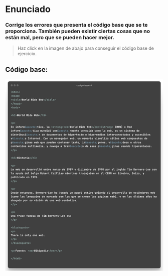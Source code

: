 # Enunciado

### Corrige los errores que presenta el código base que se te proporciona. También pueden existir ciertas cosas que no están mal, pero que se pueden hacer mejor.

> Haz click en la imagen de abajo para conseguir el código base de ejercicio.

## Código base:

[![Codigo base](./Media/codigo-base-4.png)](https://github.com/ricaardev/HTML-CSS-Curso-practico-avanzado/blob/master/HTML/Conceptos%20basicos%204/Media/codigo-base.html)

